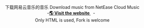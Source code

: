   <p align="center">
    下载网易云音乐的音乐 Download music from NetEase Cloud Music
    <br />
    -<a href="https://163music.xuanbo.top/" target="blank"><strong>🌎 Visit the website </strong></a>&nbsp;&nbsp;-&nbsp;&nbsp;
    <br>
    Only HTML is used, Fork is welcome
